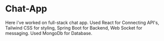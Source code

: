 # Chat-App
Here i've worked on full-stack chat app. Used React for Connecting API's, Tailwind CSS for styling, Spring Boot for Backend, Web Socket for messaging. Used MongoDb for Database. 
